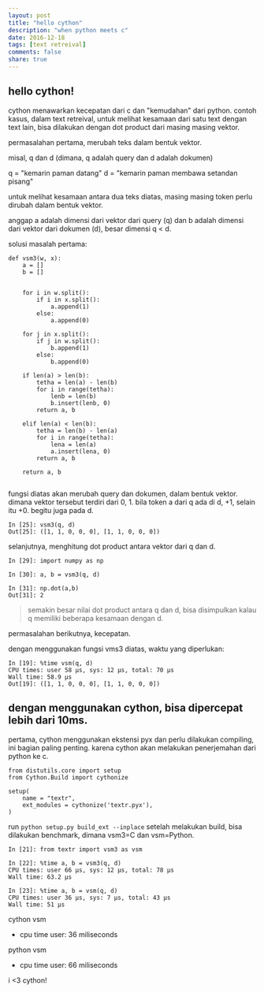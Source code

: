 ```yaml
---
layout: post
title: "hello cython"
description: "when python meets c"
date: 2016-12-18
tags: [text retreival]
comments: false
share: true
---
```


hello cython!
---

cython menawarkan kecepatan dari c dan "kemudahan" dari python.
contoh kasus, dalam text retreival, untuk melihat kesamaan dari satu text dengan text lain, bisa dilakukan dengan dot product dari masing masing vektor.

permasalahan pertama, merubah teks dalam bentuk vektor.

misal, q dan d (dimana, q adalah query dan d adalah dokumen)

q = "kemarin paman datang"
d = "kemarin paman membawa setandan pisang"

untuk melihat kesamaan antara dua teks diatas, masing masing token perlu 
dirubah dalam bentuk vektor.

anggap a adalah dimensi dari vektor dari query (q) dan b adalah dimensi dari vektor dari dokumen (d), besar dimensi q < d. 

solusi masalah pertama:

```
def vsm3(w, x):
    a = []
    b = []

    
    for i in w.split():
        if i in x.split(): 
            a.append(1)
        else:
            a.append(0)

    for j in x.split():
        if j in w.split():
            b.append(1)
        else:
            b.append(0)
    
    if len(a) > len(b):
        tetha = len(a) - len(b)
        for i in range(tetha):
            lenb = len(b)
            b.insert(lenb, 0)
        return a, b
    
    elif len(a) < len(b):
        tetha = len(b) - len(a)
        for i in range(tetha):
            lena = len(a)
            a.insert(lena, 0)
        return a, b
        
    return a, b
    
```

fungsi diatas akan merubah query dan dokumen, dalam bentuk vektor.
dimana vektor tersebut terdiri dari 0, 1. bila token a dari q ada di d, +1, selain itu +0. begitu juga pada d.

```
In [25]: vsm3(q, d)
Out[25]: ([1, 1, 0, 0, 0], [1, 1, 0, 0, 0])

```

selanjutnya, menghitung dot product antara vektor dari q dan d.

```
In [29]: import numpy as np

In [30]: a, b = vsm3(q, d)

In [31]: np.dot(a,b)
Out[31]: 2
````

> semakin besar nilai dot product antara q dan d, bisa disimpulkan kalau q memiliki beberapa kesamaan dengan d. 

permasalahan berikutnya, kecepatan.

dengan menggunakan fungsi vms3 diatas, waktu yang diperlukan:

```
In [19]: %time vsm(q, d)
CPU times: user 58 µs, sys: 12 µs, total: 70 µs
Wall time: 58.9 µs
Out[19]: ([1, 1, 0, 0, 0], [1, 1, 0, 0, 0])
```

dengan menggunakan cython, bisa dipercepat lebih dari 10ms.
---

pertama, cython menggunakan ekstensi pyx dan perlu dilakukan compiling, ini bagian paling penting. karena cython akan melakukan penerjemahan dari python ke c.

```
from distutils.core import setup
from Cython.Build import cythonize

setup(
    name = "textr",
    ext_modules = cythonize('textr.pyx'),
)

```

run `python setup.py build_ext --inplace`
setelah melakukan build, bisa dilakukan benchmark, dimana vsm3=C dan vsm=Python.

```
In [21]: from textr import vsm3 as vsm

In [22]: %time a, b = vsm3(q, d)
CPU times: user 66 µs, sys: 12 µs, total: 78 µs
Wall time: 63.2 µs

In [23]: %time a, b = vsm(q, d)
CPU times: user 36 µs, sys: 7 µs, total: 43 µs
Wall time: 51 µs

```
cython vsm
- cpu time user: 36 miliseconds

python vsm
- cpu time user: 66 miliseconds

i <3 cython!


